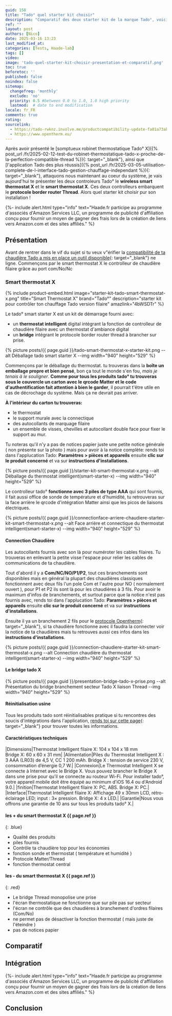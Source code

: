 ```yaml
---
guid: 158
title: "Tado° quel starter kit choisir"
description: "Comparatif des deux starter kit de la marque Tado°, voici un article de présentation du matériel et de t'aider dans ton choix lors de l'achat, les kits de démarrages sont indispensables pour utiliser la gestion de chauffage Tado° dans l'application Tado°"
ref: ""
layout: post
authors: [Nico]
date: 2025-03-16 13:23
last_modified_at: 
categories: [Tests, Haade-lab]
tags: []
video: 
image: 'tado-quel-starter-kit-choisir-presentation-et-comparatif.png'
toc: true
beforetoc: ''
published: false
noindex: false
sitemap:
  changefreq: 'monthly'
  exclude: 'no'
  priority: 0.5 #between 0.0 to 1.0, 1.0 high priority
  lastmod:  # date to end modification
locale: fr_FR
comments: true
rating:  
sourcelink:
  - https://tado-rwknz.involve.me/productcompatibility-update-fa01a73abe00-ab546a5c19ba-copy-88cf43650695
  - https://www.opentherm.eu/
---
```

Après avoir présenté le [somptueux robinet thermostatique Tado° X]({% post_url /fr/2025-02-12-test-du-robinet-thermostatique-tado-x-proche-de-la-perfection-compatible-thread %}){: target="_blank"}, ainsi que [l'application Tado des plus réussis]({% post_url /fr/2025-03-05-utilisation-complete-de-l-interface-tado-gestion-chauffage-independant %}){: target="_blank"}, attaquons nous maintenant au coeur du système, je vais aujourd'hui te présenter les deux controleurs Tado° le **wireless smart thermostat X** et le **smart thermostat X**. Ces deux controlleurs embarquent le **protocole border router Thread**. Alors quel starter kit choisir pur son installation !

{%- include alert.html type="info" text="Haade.fr participe au programme d'associés d'Amazon Services LLC, un programme de publicité d'affiliation conçu pour fournir un moyen de gagner des frais lors de la création de liens vers Amazon.com et des sites affiliés." %}

## Présentation

Avant de rentrer dans le vif du sujet si tu veux v"érifier la [compatibilité de ta chaudière Tado a mis en place un outil disponible](https://tado-rwknz.involve.me/productcompatibility-update-fa01a73abe00-ab546a5c19ba-copy-88cf43650695){: target="_blank"} ne ligne.
Commençons par le smart thermostat X le controlleur de chaudière filaire grâce au port com/No/Nc

### Smart thermostat X

{% include product-embed.html image="starter-kit-tado-smart-thermostat-x.png" title="Smart Thermostat X" brand="Tado°" description="starter kit pour contrôler ton chauffage Tado version filaire" amazlink="4bWSDTr" %}

Le tado° smart starter X est un kit de démarrage fourni avec:
- un **thermostat intelligent** digital intégrant la fonction de controlleur de chaudière filaire avec un thermostat d'ambiance digital
- un **bridge** intégrant le protocole border router thread à brancher sur prise.

{% picture posts/{{ page.guid }}/tado-smart-thermostat-x-starter-kit.png --alt Déballage tado smart starter X --img width="940" height="529" %}

Commençons par le déballage du thermostat. tu trouveras dans la **boîte un emballage propre et bien pensé**, bon ça tout le monde s'en fou, *mais je tenais à le souligner*. **Comme pour tous les produits tado° tu trouveras sous le couvercle un carton avec le qrcode Matter et le code d'authentification fait attention à bien le garder**, il pourrait t'être utile en cas de décrochage du système. Mais ça ne devrait pas arriver.

**À l'intérieur du carton tu trouveras:**

- le thermostat
- le support murale avec la connectique
- des autocollants de marquage filaire
- un ensemble de visses, chevilles et autocollant double face pour fixer le support au mur.

Tu noteras qu'il n'y a pas de notices papier juste une petite notice générale ( non présente sur la photo ) mais pour avoir à la notice complète: rends toi dans l'applucation Tado: **Paramètres > pièces et appareils** ensuite **clic sur le produit concerné** et va sur **instructions d'installations**. 

{% picture posts/{{ page.guid }}/starter-kit-smart-thermostat-x.png --alt Déballage du thermostat intelligent(smart-starter-x) --img width="940" height="529" %}

Le controlleur tado° **fonctionne avec 3 piles de type AAA** qui sont fournis, il fait aussi office de sonde de température et d'humidité, tu retrouveras sur la face arrière le qrcode d'intégration Matter ainsi que les picos de liaisons électriques.

{% picture posts/{{ page.guid }}/connectionface-arriere-chaudiere-starter-kit-smart-thermostat-x.png --alt Face arrière et connectique du thermostat intelligent(smart-starter-x) --img width="940" height="529" %}

#### Connection Chaudière

Les autocollants fournis avec son là pour numéroter les cables filaires. Tu trouveras en enlevant la petite visse l'espace pour relier les cables de communications de ta chaudière.

Tout d'abord il y a **Com/NC/NO/P1/P2**, tout ces branchements sont disponibles mais en général la plupart des chaudières classiques fonctionnent avec deux fils l'un pole Com et l'autre pour NO ( normalement ouvert ), pour P1 et P2 ils sont là pour les chaudières à 3 fils. Pour avoir le maximum d'infos de branchements, et surtout parce que la notice n'est pas fournis avec, rends toi dans l'applucation Tado: **Paramètres > pièces et appareils** ensuite **clic sur le produit concerné** et va sur **instructions d'installations**.

Ensuite il ya un branchement 2 fils pour le [protocole Opentherm](https://www.opentherm.eu/){: target="_blank"}, si ta chaudière fonctionne avec il faudra la connecter voir la notice de ta chaudières mais tu retrouves aussi ces infos dans les **instructions d'installations**.

{% picture posts/{{ page.guid }}/connection-chaudiere-starter-kit-smart-thermostat-x.png --alt Connection chaudière du thermostat intelligent(smart-starter-x) --img width="940" height="529" %}

#### Le bridge tado X

{% picture posts/{{ page.guid }}/presentation-bridge-tado-x-prise.png --alt Présentation du bridge branchement secteur Tado X liaison Thread --img width="940" height="529" %}

#### Réinitialisation usine

Tous les produits tado sont réinitialisables pratique si tu rencontres des soucis d'intégrations dans l'application, [rends toi sur cette page](https://help.tado.com/fr/articles/8943122-comment-puis-je-reinitialiser-mes-appareils-tado-x-aux-reglages-d-usine){: target="_blank"} pour trouver toutes les informations.

#### Caractéristiques techniques

|Dimensions|Thermostat Intelligent filaire X: 104 x 104 x 18 mm<br>Bridge X: 60 x 60 x 31 mm|
|Alimentation|Piles du Thermostat Intelligent X : 3 AAA (LR03) de 4,5 V, CC 1 200 mAh. Bridge X : tension de service 230 V, consommation d’énergie 0,7 W.|
|Connexion|Le Thermostat Intelligent X se connecte à Internet avec le Bridge X. Vous pouvez brancher le Bridge X dans une prise pour qu’il se connecte au routeur Wi-Fi. Pour installer tado°, votre appareil mobile doit être équipé au minimum d'iOS 16.4 ou d'Android 9.0.|
|finition|Thermostat Intelligent filaire X: PC, ABS. Bridge X: PC.|
|Interface|Thermostat Intelligent filaire X: Affichage 49 x 30mm LCD, rétro-éclairage LED; input : 3× pression. Bridge X: 4 x LED.|
|Garantie|Nous vous offrons une garantie de 10 ans sur tous les produits tado° X.|

#### **les + du smart thermostat X** {{ page.ref }}
{: .blue}

- Qualité des produits
- piles fournis
- Contrôle ta chaudière top pour les économies
- fonction sonde et thermostat ( température et humidité )
- Protocole Matter/Thread
- fonction thermostat central

#### **les - du smart thermostat X** {{ page.ref }}
{: .red}

- Le bridge Thread monopolise une prise
- l'écran thermostatique ne fonctionne que sur pile pas sur secteur
- l'écran ne contrôle que des chaudières à branchement d'ordres filaires (Com/No)
- ne permet pas de désactiver la fonction thermostat ( mais juste de l'éteindre )
- pas de notices papier

## Comparatif

## Intégration

{%- include alert.html type="info" text="Haade.fr participe au programme d'associés d'Amazon Services LLC, un programme de publicité d'affiliation conçu pour fournir un moyen de gagner des frais lors de la création de liens vers Amazon.com et des sites affiliés." %}

## Conclusion
